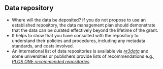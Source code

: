## Data repository

* Where will the data be deposited? If you do not propose to use an established repository, the data management plan should demonstrate that the data can be curated effectively beyond the lifetime of the grant.
* It helps to show that you have consulted with the repository to understand their policies and procedures, including any metadata standards, and costs involved.
* An international list of data repositories is available via *[re3data](http://www.re3data.org/)* and some universities or publishers provide lists of recommendations e.g., *[PLOS ONE recommended repositories](http://journals.plos.org/plosone/s/data-availability#loc-recommended-repositories)*.
